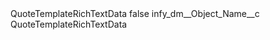 <?xml version="1.0" encoding="UTF-8"?>
<CustomMetadata xmlns="http://soap.sforce.com/2006/04/metadata" xmlns:xsi="http://www.w3.org/2001/XMLSchema-instance" xmlns:xsd="http://www.w3.org/2001/XMLSchema">
    <label>QuoteTemplateRichTextData</label>
    <protected>false</protected>
    <values>
        <field>infy_dm__Object_Name__c</field>
        <value xsi:type="xsd:string">QuoteTemplateRichTextData</value>
    </values>
</CustomMetadata>

